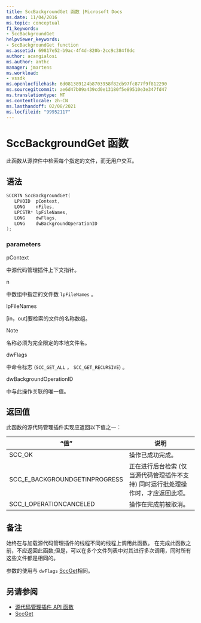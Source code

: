 ```yaml
---
title: SccBackgroundGet 函数 |Microsoft Docs
ms.date: 11/04/2016
ms.topic: conceptual
f1_keywords:
- SccBackgroundGet
helpviewer_keywords:
- SccBackgroundGet function
ms.assetid: 69817e52-b9ac-4f4d-820b-2cc9c384f0dc
author: acangialosi
ms.author: anthc
manager: jmartens
ms.workload:
- vssdk
ms.openlocfilehash: 6d081389124b8703958f82cb97fc877f9f812290
ms.sourcegitcommit: ae6d47b09a439cd0e13180f5e89510e3e347fd47
ms.translationtype: MT
ms.contentlocale: zh-CN
ms.lasthandoff: 02/08/2021
ms.locfileid: "99952117"
---
```

# <a name="sccbackgroundget-function"></a>SccBackgroundGet 函数
此函数从源控件中检索每个指定的文件，而无用户交互。

## <a name="syntax"></a>语法

```cpp
SCCRTN SccBackgroundGet(
   LPVOID  pContext,
   LONG    nFiles,
   LPCSTR* lpFileNames,
   LONG    dwFlags,
   LONG    dwBackgroundOperationID
);
```

### <a name="parameters"></a>parameters
 pContext

中源代码管理插件上下文指针。

 n

中数组中指定的文件数 `lpFileNames` 。

 lpFileNames

[in，out]要检索的文件的名称数组。

> [!NOTE]
> 名称必须为完全限定的本地文件名。

 dwFlags 

中命令标志 (`SCC_GET_ALL` ， `SCC_GET_RECURSIVE`) 。

 dwBackgroundOperationID

中与此操作关联的唯一值。

## <a name="return-value"></a>返回值
 此函数的源代码管理插件实现应返回以下值之一：

|“值”|说明|
|-----------|-----------------|
|SCC_OK|操作已成功完成。|
|SCC_E_BACKGROUNDGETINPROGRESS|正在进行后台检索 (仅当源代码管理插件不支持) 同时运行批处理操作时，才应返回此项。|
|SCC_I_OPERATIONCANCELED|操作在完成前被取消。|

## <a name="remarks"></a>备注
 始终在与加载源代码管理插件的线程不同的线程上调用此函数。 在完成此函数之前，不应返回此函数;但是，可以在多个文件列表中对其进行多次调用，同时所有这些文件都是相同的。

 参数的使用与 `dwFlags` [SccGet](../extensibility/sccget-function.md)相同。

## <a name="see-also"></a>另请参阅
- [源代码管理插件 API 函数](../extensibility/source-control-plug-in-api-functions.md)
- [SccGet](../extensibility/sccget-function.md)
